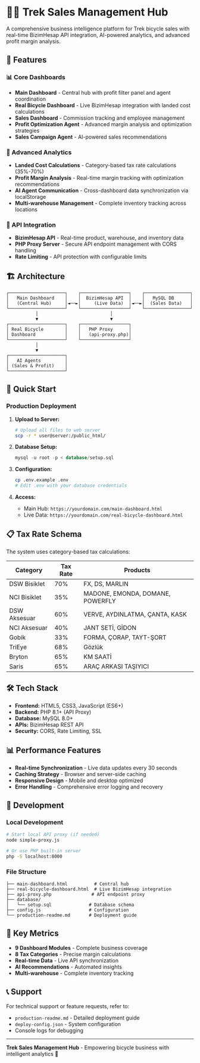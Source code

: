 # 🚴‍♂️ Trek Sales Management Hub

A comprehensive business intelligence platform for Trek bicycle sales with real-time BizimHesap API integration, AI-powered analytics, and advanced profit margin analysis.

## 🎯 Features

### 📊 Core Dashboards
- **Main Dashboard** - Central hub with profit filter panel and agent coordination
- **Real Bicycle Dashboard** - Live BizimHesap integration with landed cost calculations
- **Sales Dashboard** - Commission tracking and employee management
- **Profit Optimization Agent** - Advanced margin analysis and optimization strategies
- **Sales Campaign Agent** - AI-powered sales recommendations

### 🧮 Advanced Analytics
- **Landed Cost Calculations** - Category-based tax rate calculations (35%-70%)
- **Profit Margin Analysis** - Real-time margin tracking with optimization recommendations
- **AI Agent Communication** - Cross-dashboard data synchronization via localStorage
- **Multi-warehouse Management** - Complete inventory tracking across locations

### 🔗 API Integration
- **BizimHesap API** - Real-time product, warehouse, and inventory data
- **PHP Proxy Server** - Secure API endpoint management with CORS handling
- **Rate Limiting** - API protection with configurable limits

## 🏗️ Architecture

```
┌─────────────────────┐    ┌──────────────────┐    ┌─────────────────┐
│   Main Dashboard    │    │  BizimHesap API  │    │   MySQL DB      │
│   (Central Hub)     │◄──►│     (Live Data)  │◄──►│  (Sales Data)   │
└─────────────────────┘    └──────────────────┘    └─────────────────┘
           │                           │
           ▼                           ▼
┌─────────────────────┐    ┌──────────────────┐
│ Real Bicycle        │    │   PHP Proxy      │
│ Dashboard           │    │   (api-proxy.php)│
└─────────────────────┘    └──────────────────┘
           │
           ▼
┌─────────────────────┐
│   AI Agents         │
│ (Sales & Profit)    │
└─────────────────────┘
```

## 🚀 Quick Start

### Production Deployment

1. **Upload to Server:**
   ```bash
   # Upload all files to web server
   scp -r * user@server:/public_html/
   ```

2. **Database Setup:**
   ```sql
   mysql -u root -p < database/setup.sql
   ```

3. **Configuration:**
   ```bash
   cp .env.example .env
   # Edit .env with your database credentials
   ```

4. **Access:**
   - Main Hub: `https://yourdomain.com/main-dashboard.html`
   - Live Data: `https://yourdomain.com/real-bicycle-dashboard.html`

## 📋 Tax Rate Schema

The system uses category-based tax calculations:

| Category | Tax Rate | Products |
|----------|----------|----------|
| DSW Bisiklet | 70% | FX, DS, MARLIN |
| NCI Bisiklet | 35% | MADONE, EMONDA, DOMANE, POWERFLY |
| DSW Aksesuar | 60% | VERVE, AYDINLATMA, ÇANTA, KASK |
| NCI Aksesuar | 40% | JANT SETİ, GİDON |
| Gobik | 33% | FORMA, ÇORAP, TAYT-ŞORT |
| TriEye | 68% | Gözlük |
| Bryton | 65% | KM SAATİ |
| Saris | 65% | ARAÇ ARKASI TAŞIYICI |

## 🛠️ Tech Stack

- **Frontend:** HTML5, CSS3, JavaScript (ES6+)
- **Backend:** PHP 8.1+ (API Proxy)
- **Database:** MySQL 8.0+
- **APIs:** BizimHesap REST API
- **Security:** CORS, Rate Limiting, SSL

## 📊 Performance Features

- **Real-time Synchronization** - Live data updates every 30 seconds
- **Caching Strategy** - Browser and server-side caching
- **Responsive Design** - Mobile and desktop optimized
- **Error Handling** - Comprehensive error logging and recovery

## 🔧 Development

### Local Development
```bash
# Start local API proxy (if needed)
node simple-proxy.js

# Or use PHP built-in server
php -S localhost:8000
```

### File Structure
```
├── main-dashboard.html          # Central hub
├── real-bicycle-dashboard.html  # Live BizimHesap integration
├── api-proxy.php               # API endpoint proxy
├── database/
│   └── setup.sql              # Database schema
├── config.js                  # Configuration
└── production-readme.md       # Deployment guide
```

## 🎯 Key Metrics

- **9 Dashboard Modules** - Complete business coverage
- **8 Tax Categories** - Precise margin calculations  
- **Real-time Data** - Live API synchronization
- **AI Recommendations** - Automated insights
- **Multi-warehouse** - Complete inventory tracking

## 📞 Support

For technical support or feature requests, refer to:
- `production-readme.md` - Detailed deployment guide
- `deploy-config.json` - System configuration
- Console logs for debugging

---

**Trek Sales Management Hub** - Empowering bicycle business with intelligent analytics 🚀